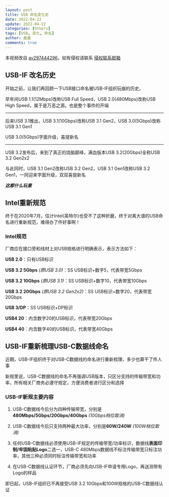 ```yaml
---
layout: post
title: USB 命名变化史
date: 2022-04-22
update: 2022-04-22
categories: [Others]
tags: [USB, 变化, 命名]
author: 鑫鑫
comments: true
---
```


本视频改自 [av297444296](https://www.bilibili.com/video/BV1tF411x7Wk)，如有侵权请联系 [侵权联系邮箱](mailto:tort@xinxin2021.tk)

## USB-IF 改名历史

开始之前，让我们再回顾一下USB接口命名被USB-IF组织玩崩的历史。

早年间USB 1.1(12Mbps)改称USB Full Speed，USB 2.0(480Mbps)改称USB High Speed，属于是万恶之源。也是整个事件的开端

*********

后来USB 3.1推出，USB 3.1(10Gbps)改称USB 3.1 Gen2，USB 3.0(5Gbps)改称USB 3.1 Gen1

USB 3.0(5Gbps)字面升级，喜提新名

********

USB 3.2发布后，来到了真正的烧脑巅峰，满血版本USB 3.2(20Gbps)全称USB 3.2 Gen2x2

与此同时，USB 3.1 Gen2改称USB 3.2 Gen2，USB 3.1 Gen1改称USB 3.2 Gen1，一同迎来字面升级，双双喜提新名

**_这都什么玩意_**

## Intel重新规范

终于在2020年7月，估计Intel(英特尔)也受不了这种折磨，终于对离大谱的USB命名进行重新规范，难得办了件好事啊！

### Intel规范

厂商应在接口旁和线材上对USB规格进行明确表示，表示方法如下：

**USB 2.0**：只有USB标识

**USB 3.2 5Gbps** *(原USB 3.0)*：SS USB标识+数字5，代表带宽5Gbps

**USB 3.2 10Gbps** *(原USB 3.1)*：SS USB标识+数字10，代表带宽10Gbps

**USB 3.2 20Gbps** *(原USB 3.2 Gen2x2)*：SS USB标识+数字20，代表带宽20Gbps

**USB 3/DP**：SS USB标识+DP标识

**USB4 20**：内含数字20的USB标识，代表带宽20Gbps

**USB4 40**：内含数字40的USB标识，代表带宽40Gbps

## USB-IF重新梳理USB-C数据线命名

近期，USB-IF组织终于对USB-C数据线的命名进行重新梳理，多少也算干了件人事

新规里说，USB-C数据线的命名不再强调USB版本，只区分支持的传输带宽和功率，所有相关厂商务必遵守规定，方便消费者进行区分和选择

### USB-IF新规主要内容

1. USB-C数据线今后分为四种传输带宽，分别是**480Mbps/5Gbps/20Gbps/40Gbps** *(10Gbps档位取消)*

2. USB-C数据线今后只支持两种最大功率，分别是**60W/240W** *(100W档位取消)*

3. 任何USB-C数据线必须使用USB-IF规定的传输带宽/功率标识，数据线**表面印制/牢固粘贴Logo**二选一，USB-C 480Mbps数据线不标注传输带宽只标注功率，其他三种必须同时标注传输带宽和功率

4. 在USB-C数据线认证环节，厂商必须先向USB-IF申请专用Logo，再送测带有Logo的样品

即日起，USB-IF组织已不再接受USB 3.2 10Gbps和100W规格的USB-C数据线认证
